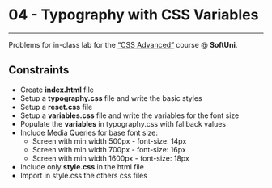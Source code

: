 # 04 - Typography with CSS Variables
------
Problems for in-class lab for the [“CSS Advanced”](https://softuni.bg/trainings/2259/css-advanced-march-2019) course @ **SoftUni**.


## Constraints
* Create **index.html** file
* Setup a **typography.css** file and write the basic styles
* Setup a **reset.css** file
* Setup a **variables.css** file and write the variables for the font size
* Populate the **variables** in typography.css with fallback values
* Include Media Queries for base font size:
    * Screen with min width 500px - font-size: 14px
    * Screen with min width 700px - font-size: 16px
    * Screen with min width 1600px - font-size: 18px
* Include only **style.css** in the html file
* Import in style.css the others css files

